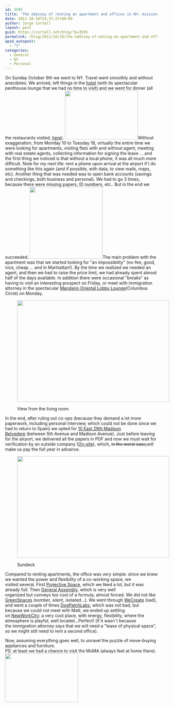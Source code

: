 ```yaml
---
id: 3595
title: 'The odyssey of renting an apartment and offices in NY: mission accomplished'
date: 2011-10-18T14:37:27+00:00
author: Jorge Cortell
layout: post
guid: https://cortell.net/blog/?p=3595
permalink: /blog/2011/10/18/the-oddisey-of-enting-an-apartment-and-offices-in-ny-mission-accomplished/
wpsd_autopost:
  - "1"
categories:
  - General
  - NY
  - Personal
---
```

On Sunday October 9th we went to NY. Travel went smoothly and without anecdotes. We arrived, left things in the <a title="https://www.dreamny.com/" href="https://www.dreamny.com/" target="_blank">hotel</a> (with its spectacular penthouse lounge that we had no time to visit) and we went for dinner (all the restaurants visited, <a title="https://cortell.net/blog/2011/10/ny-healthy-restaurants/" href="https://cortell.net/blog/2011/10/ny-healthy-restaurants/" target="_blank">here</a>).  <img class="aligncenter" title="drummer in NY subway" src="https://farm7.static.flickr.com/6039/6260733527_d610fc04b3_m.jpg" alt="" width="240" height="160" />Without exaggeration, from Monday 10 to Tuesday 18, virtually the entire time we were looking for apartments, visiting flats with and without agent, meeting with real estate agents, collecting information for signing the lease ... and the first thing we noticed is that without a local phone, it was all much more difficult. Note for my next life: rent a phone upon arrival at the airport if I do something like this again (and if possible, with data, to view mails, maps, etc). Another thing that was needed was to open bank accounts (savings and checkings, both business and personal). We had to go 3 times, because there were missing papers, ID numbers, etc.. But in the end we succeeded.  <img class="aligncenter" title="funny ad" src="https://farm7.static.flickr.com/6166/6261258920_e7ab23799e_m.jpg" alt="" width="240" height="236" />The main problem with the apartment was that we started looking for "an impossibility" (no-fee, good, nice, cheap ... and in Manhattan!). By the time we realized we needed an agent, and then we had to raise the price limit, we had already spent almost half of the days available. In addition there were occasional "breaks" as having to visit an interesting prospect on Friday, or meet with immigration attorney in the spectacular <a title="https://www.mandarinoriental.com/newyork/dining/lobby_lounge/" href="https://www.mandarinoriental.com/newyork/dining/lobby_lounge/" target="_blank">Mandarin Oriental Lobby Lounge</a>(Columbus Circle) on Monday.<figure style="width: 500px" class="wp-caption aligncenter">

<img title="view from living room" src="https://farm7.static.flickr.com/6159/6261259594_b10501ec02.jpg" alt="" width="500" height="334" /><figcaption class="wp-caption-text">View from the living room</figcaption></figure> 

In the end, after ruling out co-ops (because they demand a lot more paperwork, including personal interview, which could not be done since we had to return to Spain) we opted for <a title="https://www.10east29.com/" href="https://www.10east29.com/" target="_blank">10 East 29th Madison Belvedere</a> (between 5th Avenue and Madison Avenue). Just before leaving for the airport, we delivered all the papers in PDF and now we must wait for verification by an outside company (<a title="https://www.on-site.com/" href="https://www.on-site.com/" target="_blank">On-site</a>), which, <del>in the worst case,</del>will make us pay the full year in advance.<figure style="width: 500px" class="wp-caption aligncenter">

<img title="Sundeck (with building manager)" src="https://farm7.static.flickr.com/6224/6260734261_e567db89f1.jpg" alt="" width="500" height="334" /><figcaption class="wp-caption-text">Sundeck</figcaption></figure> 

Compared to renting apartments, the office was very simple: since we knew we wanted the power and flexibility of a co-working space, we visited several. First <a title="https://www.projectivenyc.com/" href="https://www.projectivenyc.com/" target="_blank">Projective Space</a>, which we liked a lot, but it was already full. Then <a title="https://www.generalassemb.ly/" href="https://www.generalassemb.ly/" target="_blank">General Assembly</a>, which is very well organized but conveys too cool of a formula, almost forced. We did not like <a title="https://www.greenspaceshome.com/" href="https://www.greenspaceshome.com/" target="_blank">GreenSpaces</a> (somber, silent, isolated...). We went through <a title="https://www.wecreatenyc.com/" href="https://www.wecreatenyc.com/" target="_blank">WeCreate</a> (sad), and went a couple of times <a title="https://dogpatchlabs.com/" href="https://dogpatchlabs.com/" target="_blank">DogPatchLabs</a>, which was not bad, but because we could not meet with Matt, we ended up settling on <a title="https://nwc.co/" href="https://nwc.co/" target="_blank">NewWorkCity</a>: a very cool place, with energy, flexibility, where the atmosphere is playful, well located...Perfect! (if it wasn`t because the immigration attorney says that we will need a "lease of physical space", so we might still need to rent a second office).

<div id="gt-res-wrap">
  <div id="gt-res-content">
    <div dir="ltr">
      Now, assuming everything goes well, to unravel the puzzle of move-buying appliances and furniture.
    </div>
  </div>
  
  <div dir="ltr">
    PS: at least we had a chance to visit the MoMA (always feel at home there).
  </div>
  
  <div dir="ltr">
    <a href="https://www.moma.org/interactives/exhibitions/2011/talktome/objects/"><img class="aligncenter" title="little robot" src="https://farm7.static.flickr.com/6044/6260733623_5e15454633_m.jpg" alt="" width="240" height="160" /></a>
  </div>
</div>